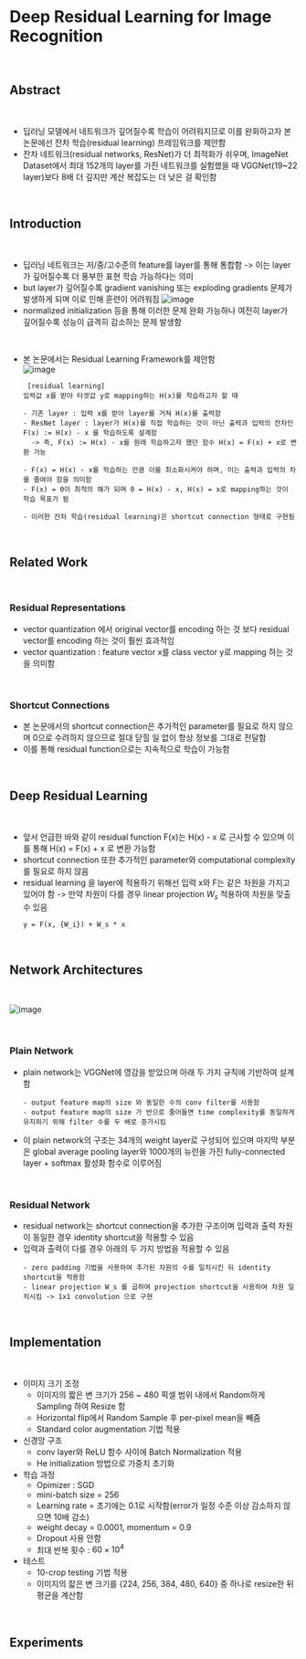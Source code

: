 # Deep Residual Learning for Image Recognition

<br>

## Abstract

<br>

- 딥러닝 모델에서 네트워크가 깊어질수록 학습이 어려워지므로 이를 완화하고자 본 논문에선 잔차 학습(residual learning) 프레임워크를 제안함
- 잔차 네트워크(residual networks, ResNet)가 더 최적화가 쉬우며, ImageNet Dataset에서 최대 152개의 layer를 가진 네트워크를 실험했을 때 VGGNet(19~22 layer)보다 8배 더 깊지만 계산 복잡도는 더 낮은 걸 확인함

<br>

## Introduction

<br>

- 딥러닝 네트워크는 저/중/고수준의 feature를 layer를 통해 통합함 -> 이는 layer가 깊어질수록 더 풍부한 표현 학습 가능하다는 의미
- but layer가 깊어질수록 gradient vanishing 또는 exploding gradients 문제가 발생하게 되며 이로 인해 훈련이 어려워짐
  ![image](https://github.com/user-attachments/assets/31f6d2d9-fb71-46fa-98a0-b7dcc054d5a9)
- normalized initialization 등을 통해 이러한 문제 완화 가능하나 여전히 layer가 깊어질수록 성능이 급격히 감소하는 문제 발생함

<br>

- 본 논문에서는 Residual Learning Framework를 제안함 <br>
  ![image](https://github.com/user-attachments/assets/2d04bc71-c895-41c1-9251-72d032c0347c)
  ```
   [residual learning]
  입력값 x를 받아 타겟값 y로 mapping하는 H(x)를 학습하고자 할 때

  - 기존 layer : 입력 x를 받아 layer를 거쳐 H(x)를 출력함
  - ResNet layer : layer가 H(x)를 직접 학습하는 것이 아닌 출력과 입력의 잔차인 F(x) := H(x) - x 를 학습하도록 설계함
    -> 즉, F(x) := H(x) - x를 원래 학습하고자 했던 함수 H(x) = F(x) + x로 변환 가능

  - F(x) = H(x) - x를 학습하는 만큼 이를 최소화시켜야 하며, 이는 출력과 입력의 차를 줄여야 함을 의미함
  - F(x) = 0이 최적의 해가 되며 0 = H(x) - x, H(x) = x로 mapping하는 것이 학습 목표가 됨

  - 이러한 잔차 학습(residual learning)은 shortcut connection 형태로 구현됨
  ```

<br>

## Related Work

<br>

### Residual Representations

- vector quantization 에서 original vector를 encoding 하는 것 보다 residual vector를 encoding 하는 것이 훨씬 효과적임
- vector quantization : feature vector x를 class vector y로 mapping 하는 것을 의미함

<br>

### Shortcut Connections

- 본 논문에서의 shortcut connection은 추가적인 parameter를 필요로 하지 않으며 0으로 수려하지 않으므로 절대 닫힐 일 없이 항상 정보를 그대로 전달함
- 이를 통해 residual function으로는 지속적으로 학습이 가능함


<br>

## Deep Residual Learning

<br>

- 앞서 언급한 바와 같이 residual function F(x)는 H(x) - x 로 근사할 수 있으며 이를 통해 H(x) = F(x) + x 로 변환 가능함
- shortcut connection 또한 추가적인 parameter와 computational complexity를 필요로 하지 않음
- residual learning 을 layer에 적용하기 위해선 입력 x와 F는 같은 차원을 가지고 있어야 함 -> 만약 차원이 다를 경우 linear projection $W_s$ 적용하여 차원을 맞출 수 있음
  ```
  y = F(x, {W_i}) + W_s * x
  ```

<br>

## Network Architectures

<br>

![image](https://github.com/user-attachments/assets/67dfd2d8-a4e3-4559-ad25-61dac39bcacc)

<br>

### Plain Network

- plain network는 VGGNet에 영감을 받았으며 아래 두 가지 규칙에 기반하여 설계함
  ```
  - output feature map의 size 와 동일한 수의 conv filter를 사용함
  - output feature map의 size 가 반으로 줄어들면 time complexity를 동일하게 유지하기 위해 filter 수를 두 배로 증가시킴
  ```
- 이 plain network의 구조는 34개의 weight layer로 구성되어 있으며 마지막 부분은 global average pooling layer와 1000개의 뉴런을 가진 fully-connected layer + softmax 활성화 함수로 이루어짐


<br>

### Residual Network

- residual network는 shortcut connection을 추가한 구조이며 입력과 출력 차원이 동일한 경우 identity shortcut을 적용할 수 있음
- 입력과 출력이 다를 경우 아래의 두 가지 방법을 적용할 수 있음
  ```
  - zero padding 기법을 사용하여 추가된 차원의 수를 일치시킨 뒤 identity shortcut을 적용함
  - linear projection W_s 를 곱하여 projection shortcut을 사용하여 차원 일치시킴 -> 1x1 convolution 으로 구현
  ```

<br>

## Implementation

<br>

- 이미지 크기 조정
  - 이미지의 짧은 변 크기가 256 ~ 480 픽셀 범위 내에서 Random하게 Sampling 하여 Resize 함
  - Horizontal flip에서 Random Sample 후 per-pixel mean을 빼줌
  - Standard color augmentation 기법 적용
- 신경망 구조
  - conv layer와 ReLU 함수 사이에 Batch Normalization 적용
  - He initialization 방법으로 가중치 초기화
- 학습 과정
  - Opimizer : SGD
  - mini-batch size = 256
  - Learning rate = 초기에는 0.1로 시작함(error가 일정 수준 이상 감소하지 않으면 10배 감소)
  - weight decay = 0.0001, momentum = 0.9
  - Dropout 사용 안함
  - 최대 반복 횟수 : $60 × 10^4$
- 테스트
  - 10-crop testing 기법 적용
  - 이미지의 잛은 변 크기를 {224, 256, 384, 480, 640} 중 하나로 resize한 뒤 평균을 계산함
 

<br>

## Experiments

<br>


